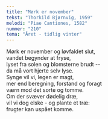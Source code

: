 ```yaml
---
title: "Mørk er november"
tekst: "Thorkild Bjørnvig, 1959"
melodi: "Piae Cantiones, 1582"
nummer: "210"
tema: "Året - tidlig vinter"
---
```

Mørk er november og løvfaldet slut,<br>
vandet begynder at fryse,<br>
lyset fra solen og blomsterne brudt --<br>
da må vort hjerte selv lyse.<br>
Synge vil vi, legen er magt,<br>
mer end beregning, forstand og foragt<br>
værn mod det sorte og tomme.<br>
Om der svæver dødelig dræ,<br>
vil vi dog elske - og plante et træ:<br>
frugter kan uspået komme.<br>
